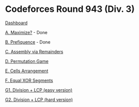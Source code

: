 # Codeforces Round 943 (Div. 3)

[Dashboard](https://codeforces.com/contest/1968)

[A. Maximize?](https://codeforces.com/contest/1968/problem/A) - Done

[B. Prefiquence](https://codeforces.com/contest/1968/problem/B) - Done

[C. Assembly via Remainders](https://codeforces.com/contest/1968/problem/C)

[D. Permutation Game](https://codeforces.com/contest/1968/problem/D)

[E. Cells Arrangement](https://codeforces.com/contest/1968/problem/E)

[F. Equal XOR Segments](https://codeforces.com/contest/1968/problem/F)

[G1. Division + LCP (easy version)](https://codeforces.com/contest/1968/problem/G1)

[G2. Division + LCP (hard version)](https://codeforces.com/contest/1968/problem/G2)
